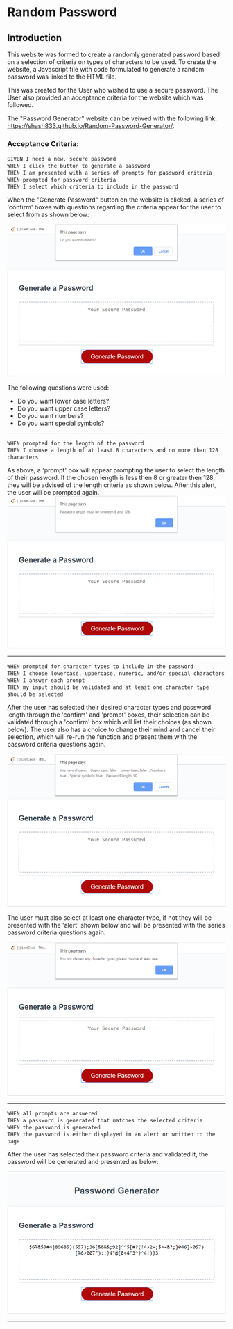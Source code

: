 # Random Password 

## Introduction
This website was formed to create a randomly generated password based on a selection of criteria on types of characters to be used. To create the website, a Javascript file with code formulated to generate a random password was linked to the HTML file. 

This was created for the User who wished to use a secure password. The User also provided an acceptance criteria for the website which was followed. 

The "Password Generator" website can be veiwed with the following link: https://shash833.github.io/Random-Password-Generator/.

### Acceptance Criteria:

~~~
GIVEN I need a new, secure password
WHEN I click the button to generate a password
THEN I am presented with a series of prompts for password criteria
WHEN prompted for password criteria
THEN I select which criteria to include in the password
~~~

When the "Generate Password" button on the website is clicked, a series of 'confirm' boxes with questions regarding the criteria appear for the user to select from as shown below: 

![Confirm box image](Assets/README_images/prompt-img.png)

 The following questions were used: 
* Do you want lower case letters?
* Do you want upper case letters?
* Do you want numbers?
* Do you want special symbols?
------
~~~
WHEN prompted for the length of the password
THEN I choose a length of at least 8 characters and no more than 128 characters
~~~
As above, a 'prompt' box will appear prompting the user to select the length of their password. If the chosen length is less then 8 or greater then 128, they will be advised of the length criteria as shown below. After this alert, the user will be prompted again.
![Confirm box image](Assets/README_images/length-criteria-img.png)

---------
~~~
WHEN prompted for character types to include in the password
THEN I choose lowercase, uppercase, numeric, and/or special characters
WHEN I answer each prompt
THEN my input should be validated and at least one character type should be selected
~~~

After the user has selected their desired character types and password length through the 'confirm' and 'prompt' boxes, their selection can be validated through a 'confirm' box which will list their choices (as shown below). The user also has a choice to change their mind and cancel their selection, which will re-run the function and present them with the password criteria questions again. 

![Confirm box image](Assets/README_images/validate-img.png)


The user must also select at least one character type, if not they will be presented with the 'alert' shown below and will be presented with the series password criteria questions again.

![Confirm box image](Assets/README_images/no-selection-img.png)

---------
~~~~
WHEN all prompts are answered
THEN a password is generated that matches the selected criteria
WHEN the password is generated
THEN the password is either displayed in an alert or written to the page
~~~~

After the user has selected their password criteria and validated it, the password will be generated and presented as below:

![Confirm box image](Assets/README_images/password-img.png)

---------